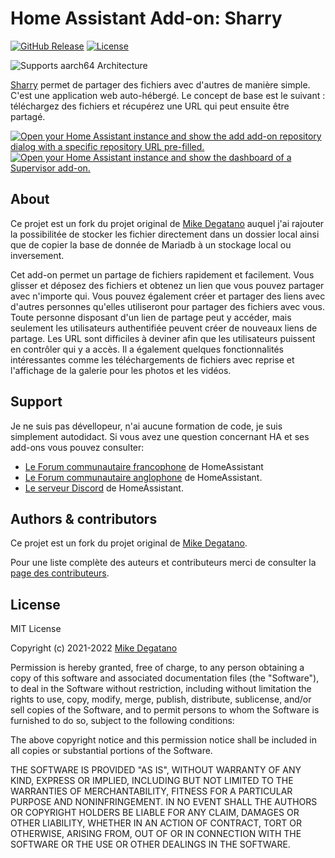 # Home Assistant Add-on: Sharry

[![GitHub Release][releases-shield]][releases]
[![License][license-shield]](LICENSE)

![Supports aarch64 Architecture][aarch64-shield]

[Sharry][sharry] permet de partager des fichiers avec d'autres de manière
simple. C'est une application web auto-hébergé. Le concept de base est le
suivant : téléchargez des fichiers et récupérez une URL qui peut ensuite
être partagé.

[![Open your Home Assistant instance and show the add add-on repository dialog
with a specific repository URL pre-filled.][add-repo-shield]][add-repo]
[![Open your Home Assistant instance and show the dashboard of a Supervisor add-on.][add-addon-shield]][add-addon]

## About

Ce projet est un fork du projet original de [Mike Degatano][mike-degatano] auquel
j'ai rajouter la possibilitée de stocker les fichier directement dans un dossier
local ainsi que de copier la base de donnée de Mariadb à un stockage local ou inversement.

Cet add-on permet un partage de fichiers rapidement et facilement.
Vous glisser et déposez des fichiers et obtenez un lien que vous pouvez partager
avec n'importe qui.
Vous pouvez également créer et partager des liens avec d'autres personnes
qu'elles utiliseront pour partager des fichiers avec vous.
Toute personne disposant d'un lien de partage peut y accéder, mais seulement les
utilisateurs authentifiée peuvent créer de nouveaux liens de partage.
Les URL sont difficiles à deviner afin que les utilisateurs puissent en contrôler
qui y a accès.
Il a également quelques fonctionnalités intéressantes comme les téléchargements
de fichiers avec reprise et l'affichage de la galerie pour les photos et les
vidéos.

## Support

Je ne suis pas dévellopeur, n'ai aucune formation de code, je suis simplement
autodidact.
Si vous avez une question concernant HA et ses add-ons vous pouvez consulter:

- [Le Forum communautaire francophone][hacf] de HomeAssistant
- [Le Forum communautaire anglophone][forum] de HomeAssistant.
- [Le serveur Discord][discord-ha] de HomeAssistant.

## Authors & contributors

Ce projet est un fork du projet original de [Mike Degatano][mike-degatano].

Pour une liste complète des auteurs et contributeurs merci de consulter
la [page des contributeurs][contributors].

## License

MIT License

Copyright (c) 2021-2022 [Mike Degatano][mike-degatano]

Permission is hereby granted, free of charge, to any person obtaining a copy
of this software and associated documentation files (the "Software"), to deal
in the Software without restriction, including without limitation the rights
to use, copy, modify, merge, publish, distribute, sublicense, and/or sell
copies of the Software, and to permit persons to whom the Software is
furnished to do so, subject to the following conditions:

The above copyright notice and this permission notice shall be included in all
copies or substantial portions of the Software.

THE SOFTWARE IS PROVIDED "AS IS", WITHOUT WARRANTY OF ANY KIND, EXPRESS OR
IMPLIED, INCLUDING BUT NOT LIMITED TO THE WARRANTIES OF MERCHANTABILITY,
FITNESS FOR A PARTICULAR PURPOSE AND NONINFRINGEMENT. IN NO EVENT SHALL THE
AUTHORS OR COPYRIGHT HOLDERS BE LIABLE FOR ANY CLAIM, DAMAGES OR OTHER
LIABILITY, WHETHER IN AN ACTION OF CONTRACT, TORT OR OTHERWISE, ARISING FROM,
OUT OF OR IN CONNECTION WITH THE SOFTWARE OR THE USE OR OTHER DEALINGS IN THE
SOFTWARE.

[add-addon]: https://my.home-assistant.io/redirect/supervisor_addon/?addon=c751e21a_sharry
[add-addon-shield]: https://my.home-assistant.io/badges/supervisor_addon.svg
[add-repo]: https://my.home-assistant.io/redirect/supervisor_add_addon_repository/?repository_url=https%3A//github.com/erdnaxela02/hassio-addons
[add-repo-shield]: https://my.home-assistant.io/badges/supervisor_add_addon_repository.svg
[releases]: https://github.com/erdnaxela02/addon-sharry/releases
[releases-shield]: https://img.shields.io/github/v/release/erdnaxela02/addon-sharry
[license-shield]: https://img.shields.io/github/license/erdnaxela02/addon-sharry
[aarch64-shield]: https://img.shields.io/badge/aarch64-yes-green.svg
[mike-degatano]: https://github.com/mdegat01/addon-sharry
[contributors]: https://github.com/mdegat01/addon-sharry/graphs/contributors
[sharry]: https://eikek.github.io/sharry/
[discord-ha]: https://discord.gg/c5DvZ4e
[forum]: https://community.home-assistant.io
[hacf]: https://forum.hacf.fr/
